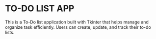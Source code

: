# TO-DO LIST APP
This is a To-Do list application built with Tkinter that helps manage and organize task efficiently.
Users can create, update, and track their to-do lists.

